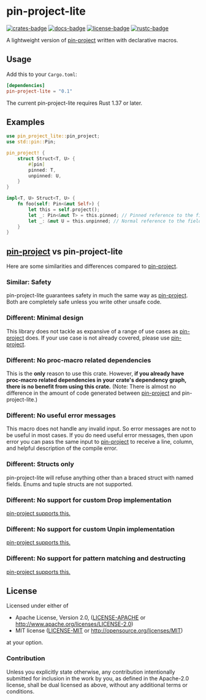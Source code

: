 # pin-project-lite

[![crates-badge]][crates-url]
[![docs-badge]][docs-url]
[![license-badge]][license]
[![rustc-badge]][rustc-url]

[crates-badge]: https://img.shields.io/crates/v/pin-project-lite.svg
[crates-url]: https://crates.io/crates/pin-project-lite
[docs-badge]: https://docs.rs/pin-project-lite/badge.svg
[docs-url]: https://docs.rs/pin-project-lite
[license-badge]: https://img.shields.io/crates/l/pin-project-lite.svg
[license]: #license
[rustc-badge]: https://img.shields.io/badge/rustc-1.37+-lightgray.svg
[rustc-url]: https://blog.rust-lang.org/2019/08/15/Rust-1.37.0.html

A lightweight version of [pin-project] written with declarative macros.

## Usage

Add this to your `Cargo.toml`:

```toml
[dependencies]
pin-project-lite = "0.1"
```

The current pin-project-lite requires Rust 1.37 or later.

## Examples

```rust
use pin_project_lite::pin_project;
use std::pin::Pin;

pin_project! {
    struct Struct<T, U> {
        #[pin]
        pinned: T,
        unpinned: U,
    }
}

impl<T, U> Struct<T, U> {
    fn foo(self: Pin<&mut Self>) {
        let this = self.project();
        let _: Pin<&mut T> = this.pinned; // Pinned reference to the field
        let _: &mut U = this.unpinned; // Normal reference to the field
    }
}
```

## [pin-project] vs pin-project-lite

Here are some similarities and differences compared to [pin-project].

### Similar: Safety

pin-project-lite guarantees safety in much the same way as [pin-project]. Both are completely safe unless you write other unsafe code.

### Different: Minimal design

This library does not tackle as expansive of a range of use cases as [pin-project] does. If your use case is not already covered, please use [pin-project].

### Different: No proc-macro related dependencies

This is the **only** reason to use this crate. However, **if you already have proc-macro related dependencies in your crate's dependency graph, there is no benefit from using this crate.** (Note: There is almost no difference in the amount of code generated between [pin-project] and pin-project-lite.)

### Different: No useful error messages

This macro does not handle any invalid input. So error messages are not to be useful in most cases. If you do need useful error messages, then upon error you can pass the same input to [pin-project] to receive a line, column, and helpful description of the compile error.

### Different: Structs only

pin-project-lite will refuse anything other than a braced struct with named fields. Enums and tuple structs are not supported.

### Different: No support for custom Drop implementation

[pin-project supports this.][pinned-drop]

### Different: No support for custom Unpin implementation

[pin-project supports this.][unsafe-unpin]

### Different: No support for pattern matching and destructing

[pin-project supports this.][projection-helper]

[pin-project]: https://github.com/taiki-e/pin-project
[pinned-drop]: https://docs.rs/pin-project/0.4/pin_project/attr.pin_project.html#pinned_drop
[unsafe-unpin]: https://docs.rs/pin-project/0.4/pin_project/trait.UnsafeUnpin.html
[projection-helper]: https://docs.rs/pin-project/0.4/pin_project/attr.project.html#let-bindings

## License

Licensed under either of

* Apache License, Version 2.0, ([LICENSE-APACHE](LICENSE-APACHE) or <http://www.apache.org/licenses/LICENSE-2.0>)
* MIT license ([LICENSE-MIT](LICENSE-MIT) or <http://opensource.org/licenses/MIT>)

at your option.

### Contribution

Unless you explicitly state otherwise, any contribution intentionally submitted for inclusion in the work by you, as defined in the Apache-2.0 license, shall be dual licensed as above, without any additional terms or conditions.
